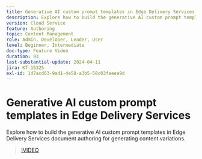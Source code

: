 ```yaml
---
title: Generative AI custom prompt templates in Edge Delivery Services
description: Explore how to build the generative AI custom prompt templates in Edge Delivery Services document authoring for generating content variations.
version: Cloud Service
feature: Authoring
topic: Content Management
role: Admin, Developer, Leader, User
level: Beginner, Intermediate
doc-type: Feature Video
duration: 93
last-substantial-update: 2024-04-11
jira: KT-15325
exl-id: 1d7acd03-9ad1-4e58-a3b5-58c03faeea9d
---
```

# Generative AI custom prompt templates in Edge Delivery Services

Explore how to build the generative AI custom prompt templates in Edge Delivery Services document authoring for generating content variations.

>[!VIDEO](https://video.tv.adobe.com/v/3428316/?learn=on)


